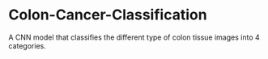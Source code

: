 # Colon-Cancer-Classification
A CNN model that classifies the different type of colon tissue images into 4 categories.
